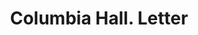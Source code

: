 ---
doi: 10.7916/D8J97JH3
date_other: '1870'
date_other_textual: 1870-1879
form: correspondence
genre:
- Letters (correspondence)
name:
- Columbia Hall
object_in_context_url: https://biggert.cul.columbia.edu/items/view/ave_biggert_00927
subject_hierarchical_geographic:
- Lebanon Springs, New York, United States
subject_name:
- Columbia Hall
title: Columbia Hall. Letter
sort_title: Columbia Hall. Letter
call_number: ave_biggert_00927
coordinates:
- 42.46388888888889,-73.3963888888889
pid: ave_biggert_00927
identifiers: ave_biggert_00927
thumbnail: https://derivativo-1.library.columbia.edu/iiif/2/ldpd:345934/full/!256,256/0/native.jpg
permalink: /biggert/ave_biggert_00927/
layout: iiif-image-page
---